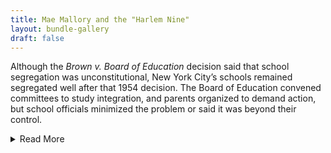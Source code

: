 ```yaml
---
title: Mae Mallory and the "Harlem Nine"
layout: bundle-gallery
draft: false
---
```


Although the *Brown v. Board of Education* decision said that school segregation was unconstitutional, New York City’s schools remained segregated well after that 1954 decision. The Board of Education convened committees to study integration, and parents organized to demand action, but school officials minimized the problem or said it was beyond their control.

<details class="readmore">
  <summary>Read More</summary>

In 1957, a group of Harlem parents, including activist and mother of two Mae Mallory, sued the Board of Education. Then they organized a boycott to highlight segregation and inequality in their children’s junior high schools. They wanted to bring an end to overcrowding, unsafe and unclean conditions in school buildings, lack of teaching resources, and unprepared teachers. By boycotting, the parents put themselves and their families in danger. State law required that students attend school, and parents who kept their children out of school could be required to pay a fine or go to prison.

Through their protest the parents won different school placements for their own children, but many of the policies they opposed stayed in place. [New Yorkers used boycotts to protest unequal education in the decades to come.](https://nyccivilrightshistory.org/topics/boycotting-ny-schools/) Still, the Harlem Nine helped draw attention to the problem of racial segregation in New York’s schools. And a judge ruled that the Board of Education was responsible for, and should take action to address, segregation.[^1]

[^1]: Adina Back, “'Exposing the ‘Whole Segregation Myth’: The Harlem Nine and New York City’s School Desegregation Battles,” in *Freedom North: Black Freedom Struggles Outside the South, 1940-1980*, ed. Jeanne Theoharis and Komozi Woodard (New York: Palgrave Macmillan, 2003), 65–92; Ashley D. Farmer, “‘All the Progress to Be Made Will Be Made by Maladjusted Negroes’: Mae Mallory, Black Women’s Activism, and the Making of the Black Radical Tradition,” *Journal of Social History* 53, no. 2 (October 15, 2018): 508–30, [https://doi.org/10.1093/jsh/shy085](https://doi.org/10.1093/jsh/shy085); and [Ashley Farmer, “Mae Mallory: Forgotten Black Power Intellectual,” *Black Perspectives,* June 3, 2016, https://www.aaihs.org/mae-mallory-forgotten-black-power-intellectual/](https://www.aaihs.org/mae-mallory-forgotten-black-power-intellectual/)
